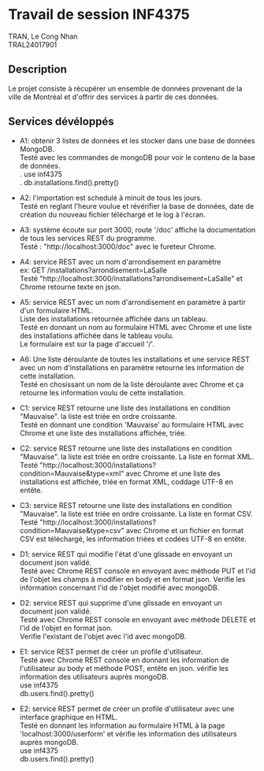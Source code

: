 # Travail de session INF4375

TRAN, Le Cong Nhan  
TRAL24017901

## Description

Le projet consiste à récupérer un ensemble de données provenant de la ville de Montréal et d'offrir des
services à partir de ces données.

## Services dévéloppés

- A1: obtenir 3 listes de données et les stocker dans une base de données MongoDB.  
  Testé avec les commandes de mongoDB pour voir le contenu de la base de données.  
   . use inf4375   
   . db.installations.find().pretty()  
   
- A2: l'importation est schedulé à minuit de tous les jours.  
  Testé en reglant l'heure voulue et révérifier la base de données,
  date de création du nouveau fichier téléchargé et le log à l'écran.
  
- A3: système écoute sur port 3000, route '/doc' affiche la documentation de tous
      les services REST du programme.  
  Testé : "http://localhost:3000/doc" avec le fureteur Chrome.
  
- A4: service REST avec un nom d'arrondisement en paramètre  
     ex: GET /installations?arrondisement=LaSalle  
 Testé "http://localhost:3000/installations?arrondisement=LaSalle" et Chrome retourne texte en json.
 
- A5: service REST avec un nom d'arrondisement en paramètre à partir d'un formulaire HTML.  
     Liste des installations retournée affichée dans un tableau.   
 Testé en donnant un nom au formulaire HTML avec Chrome et une liste des installations
 affichée dans le tableau voulu.  
 Le formulaire est sur la page d'accueil '/'.  
 
- A6: Une liste déroulante de toutes les installations et une service REST
      avec un nom d'installations en paramètre retourne les information de cette installation.  
  Testé en chosissant un nom de la liste déroulante avec Chrome et ça retourne les information
  voulu de cette installation.
  
- C1: service REST retourne une liste des installations en condition "Mauvaise".
     la liste est triée en ordre croissante.  
 Testé en donnant une condition 'Mauvaise' au formulaire HTML avec Chrome et une liste des
 installations affichée, triée.
 
- C2: service REST retourne une liste des installations en condition "Mauvaise".
     la liste est triée en ordre croissante. La liste en format XML.  
 Testé "http://localhost:3000/installations?condition=Mauvaise&type=xml" avec Chrome 
 et une liste des installations est affichée, triée en format XML, coddage UTF-8 en entête.
 
- C3: service REST retourne une liste des installations en condition "Mauvaise".
     la liste est triée en ordre croissante. La liste en format CSV.  
 Testé "http://localhost:3000/installations?condition=Mauvaise&type=csv" avec Chrome 
 et un fichier en format CSV est téléchargé, les information triées et codées UTF-8 en entête.
 
- D1: service REST qui modifie l'état d'une glissade en envoyant un document json validé.  
 Testé avec Chrome REST console en envoyant avec méthode PUT et l'id de l'objet les champs 
 à modifier en body et en format json.
 Verifie les information concernant l'id de l'objet modifié avec mongoDB.
 
- D2: service REST qui supprime d'une glissade en envoyant un document json validé.  
 Testé avec Chrome REST console en envoyant avec méthode DELETE et l'id de l'objet en format json.  
 Verifie l'existant de l'objet avec l'id avec mongoDB.

- E1: service REST permet de créer un profile d'utilisateur.  
 Testé avec Chrome REST console en donnant les information de l'utilisateur au body
 et méthode POST, entête en json.
 vérifie les information des utilisateurs auprès mongoDB.  
 use inf4375  
 db.users.find().pretty()

- E2: service REST permet de créer un profile d'utilisateur avec une interface graphique en HTML.  
 Testé en donnant les information au formulaire HTML à la page
 'localhost:3000/userform' et vérifie les information des utilisateurs auprès mongoDB.  
 use inf4375  
 db.users.find().pretty()
 
